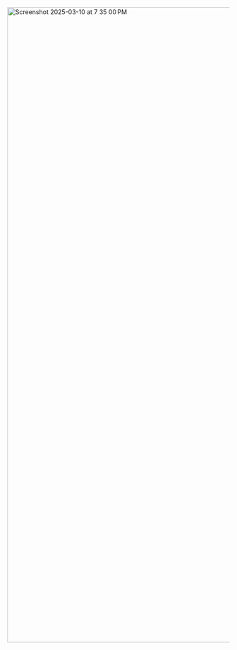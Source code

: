 <img width="1440" alt="Screenshot 2025-03-10 at 7 35 00 PM" src="https://github.com/user-attachments/assets/5652773f-5404-429c-bb56-01eda0ca1290" />
